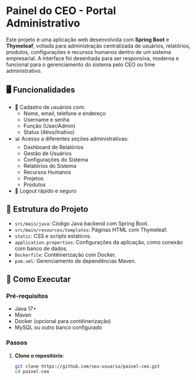 # Painel do CEO - Portal Administrativo

Este projeto é uma aplicação web desenvolvida com **Spring Boot** e **Thymeleaf**, voltada para administração centralizada de usuários, relatórios, produtos, configurações e recursos humanos dentro de um sistema empresarial. A interface foi desenhada para ser responsiva, moderna e funcional para o gerenciamento do sistema pelo CEO ou time administrativo.

## 🖥️ Funcionalidades

- 🔐 Cadastro de usuários com:
  - Nome, email, telefone e endereço
  - Username e senha
  - Função (User/Admin)
  - Status (Ativo/Inativo)
- 📊 Acesso a diferentes seções administrativas:
  - Dashboard de Relatórios
  - Gestão de Usuários
  - Configurações do Sistema
  - Relatórios do Sistema
  - Recursos Humanos
  - Projetos
  - Produtos
- 🚪 Logout rápido e seguro

## 📂 Estrutura do Projeto

- `src/main/java`: Código Java backend com Spring Boot.
- `src/main/resources/templates`: Páginas HTML com Thymeleaf.
- `static`: CSS e scripts estáticos.
- `application.properties`: Configurações da aplicação, como conexão com banco de dados.
- `Dockerfile`: Contêinerização com Docker.
- `pom.xml`: Gerenciamento de dependências Maven.

## 🚀 Como Executar

### Pré-requisitos

- Java 17+
- Maven
- Docker (opcional para contêinerização)
- MySQL ou outro banco configurado

### Passos

1. **Clone o repositório**:
   ```bash
   git clone https://github.com/seu-usuario/painel-ceo.git
   cd painel-ceo
